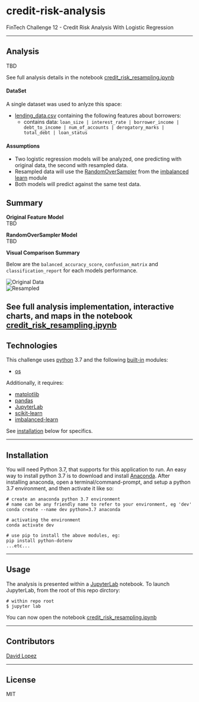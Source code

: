 # credit-risk-analysis
FinTech Challenge 12 - Credit Risk Analysis With Logistic Regression

---

## Analysis  
TBD


See full analysis details in the notebook [credit_risk_resampling.ipynb](app/credit_risk_resampling.ipynb)  


#### DataSet  

A single dataset was used to anlyze this space:
- [lending_data.csv](data/lending_data.csv) containing the following features about borrowers:  
    - contains data: `loan_size | interest_rate | borrower_income | debt_to_income | num_of_accounts | derogatory_marks | total_debt | loan_status`  


#### Assumptions
- Two logistic regression models will be analyzed, one predicting with original data, the second with resampled data.
- Resampled data will use the [RandomOverSampler](https://imbalanced-learn.org/stable/references/generated/imblearn.over_sampling.RandomOverSampler.html) from the [imbalanced learn](https://imbalanced-learn.org/stable/index.html) module
- Both models will predict against the same test data.


## Summary

**Original Feature Model**  
TBD

**RandomOverSampler Model**  
TBD


**Visual Comparison Summary**  


Below are the `balanced_accuracy_score`, `confusion_matrix` and `classification_report` for each models performance.  

![Original Data](media/model_orig.png)  
![Resampled](media/model_resampled.png)  


See full analysis implementation, interactive charts, and maps in the notebook [credit_risk_resampling.ipynb](app/credit_risk_resampling.ipynb)  
---

## Technologies

This challenge uses [python](https://www.python.org/) 3.7 and the following [built-in](https://docs.python.org/3/py-modindex.html) modules:
- [os](https://docs.python.org/3/library/os.html#module-os)

Additionally, it requires:
- [matplotlib](https://matplotlib.org/)
- [pandas](https://pandas.pydata.org/)
- [JupyterLab](https://jupyterlab.readthedocs.io/en/stable/)
- [scikit-learn](https://scikit-learn.org/stable/index.html)
- [imbalanced-learn](https://pypi.org/project/imbalanced-learn/)

See [installation](#installation) below for specifics.

---

## Installation

You will need Python 3.7, that supports for this application to run. An easy way to install python 3.7 is to download and install [Anaconda](https://www.anaconda.com/products/individual). After installing anaconda, open a terminal/command-prompt, and setup a python 3.7 environment, and then activate it like so:

```
# create an anaconda python 3.7 environment
# name can be any friendly name to refer to your environment, eg 'dev'
conda create --name dev python=3.7 anaconda

# activating the environment
conda activate dev

# use pip to install the above modules, eg:
pip install python-dotenv
...etc...
```


---

## Usage

The analysis is presented within a [JupyterLab](https://jupyterlab.readthedocs.io/en/stable/) notebook. To launch JupyterLab, from the root of this repo dirctory:

```
# within repo root 
$ jupyter lab
```
You can now open the notebook [credit_risk_resampling.ipynb](app/credit_risk_resampling.ipynb)  

---

## Contributors

[David Lopez](https://github.com/sububer)

---

## License

MIT